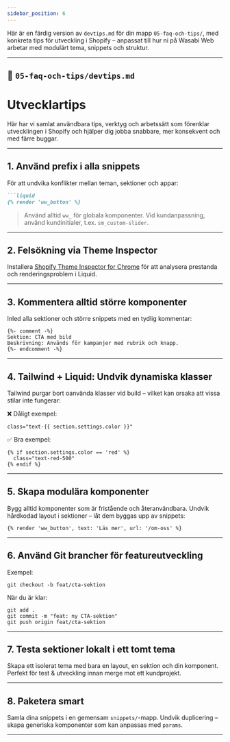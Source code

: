 ```yaml
---
sidebar_position: 6
---
```


Här är en färdig version av `devtips.md` för din mapp `05-faq-och-tips/`, med konkreta tips för utveckling i Shopify – anpassat till hur ni på Wasabi Web arbetar med modulärt tema, snippets och struktur.

---

## 📄 `05-faq-och-tips/devtips.md`

# Utvecklartips

Här har vi samlat användbara tips, verktyg och arbetssätt som förenklar utvecklingen i Shopify och hjälper dig jobba snabbare, mer konsekvent och med färre buggar.

---

## 1. Använd prefix i alla snippets

För att undvika konflikter mellan teman, sektioner och appar:

````markdown
```liquid
{% render 'ww_button' %}
````

> Använd alltid `ww_` för globala komponenter. Vid kundanpassning, använd kundinitialer, t.ex. `sm_custom-slider`.

---

## 2. Felsökning via Theme Inspector

Installera [Shopify Theme Inspector for Chrome](https://shopify.dev/docs/themes/tools/theme-inspector) för att analysera prestanda och renderingsproblem i Liquid.

---

## 3. Kommentera alltid större komponenter

Inled alla sektioner och större snippets med en tydlig kommentar:

```liquid
{%- comment -%}
Sektion: CTA med bild
Beskrivning: Används för kampanjer med rubrik och knapp.
{%- endcomment -%}
```

---

## 4. Tailwind + Liquid: Undvik dynamiska klasser

Tailwind purgar bort oanvända klasser vid build – vilket kan orsaka att vissa stilar inte fungerar:

❌ Dåligt exempel:

```liquid
class="text-{{ section.settings.color }}"
```

✅ Bra exempel:

```liquid
{% if section.settings.color == 'red' %}
  class="text-red-500"
{% endif %}
```

---

## 5. Skapa modulära komponenter

Bygg alltid komponenter som är fristående och återanvändbara. Undvik hårdkodad layout i sektioner – låt dem byggas upp av snippets:

```liquid
{% render 'ww_button', text: 'Läs mer', url: '/om-oss' %}
```

---

## 6. Använd Git brancher för featureutveckling

Exempel:

```
git checkout -b feat/cta-sektion
```

När du är klar:

```
git add .
git commit -m "feat: ny CTA-sektion"
git push origin feat/cta-sektion
```

---

## 7. Testa sektioner lokalt i ett tomt tema

Skapa ett isolerat tema med bara en layout, en sektion och din komponent. Perfekt för test & utveckling innan merge mot ett kundprojekt.

---

## 8. Paketera smart

Samla dina snippets i en gemensam `snippets/`-mapp. Undvik duplicering – skapa generiska komponenter som kan anpassas med `params`.

---
